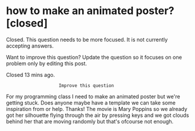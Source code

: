 
# how to make an animated poster? [closed]







Closed. This question needs to be more focused. It is not currently accepting answers.
                        
                    










Want to improve this question? Update the question so it focuses on one problem only by editing this post.


Closed 13 mins ago.







                        Improve this question
                    



For my programming class I need to make an animated poster but we're getting stuck. Does anyone maybe have a template we can take some inspiration from or help.
Thanks!
The movie is Mary Poppins so we already got her silhouette flying through the air by pressing keys and we got clouds behind her that are moving randomly but that's ofcourse not enough.

        